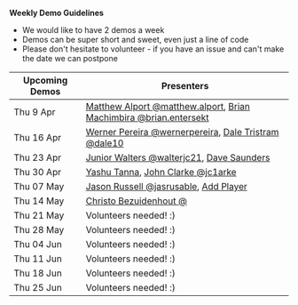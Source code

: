 **Weekly Demo Guidelines**
*  We would like to have 2 demos a week
*  Demos can be super short and sweet, even just a line of code
*  Please don't hesitate to volunteer - if you have an issue and can't make the date we can postpone

|Upcoming Demos|Presenters|
|-|-|
|Thu 9 Apr|[Matthew Alport @matthew.alport](https://gitlab.com/matthew.alport), [Brian Machimbira @brian.entersekt](https://gitlab.com/brian.entersekt)|
|Thu 16 Apr|[Werner Pereira @wernerpereira](https://gitlab.com/wernerpereira), [Dale Tristram @dale10](https://gitlab.com/dale10)|
|Thu 23 Apr|[Junior Walters @walterjc21](https://gitlab.com/@walterjc21), [Dave Saunders]()|
|Thu 30 Apr|[Yashu Tanna](), [John Clarke @jc1arke](https://gitlab.com/jc1arke)|
|Thu 07 May|[Jason Russell @jasrusable](https://gitlab.com/jasrusable), [Add Player](https://gitlab.com)|
|Thu 14 May|[Christo Bezuidenhout @](https://gitlab.com/)|
|Thu 21 May|Volunteers needed! :)|
|Thu 28 May|Volunteers needed! :)|
|Thu 04 Jun|Volunteers needed! :)|
|Thu 11 Jun|Volunteers needed! :)|
|Thu 18 Jun|Volunteers needed! :)|
|Thu 25 Jun|Volunteers needed! :)|
